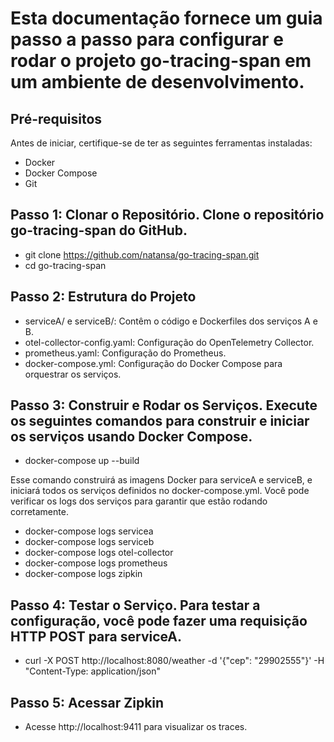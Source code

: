 # Esta documentação fornece um guia passo a passo para configurar e rodar o projeto go-tracing-span em um ambiente de desenvolvimento.

## Pré-requisitos
Antes de iniciar, certifique-se de ter as seguintes ferramentas instaladas:
- Docker
- Docker Compose
- Git

## Passo 1: Clonar o Repositório. Clone o repositório go-tracing-span do GitHub.
- git clone https://github.com/natansa/go-tracing-span.git
- cd go-tracing-span

## Passo 2: Estrutura do Projeto
- serviceA/ e serviceB/: Contêm o código e Dockerfiles dos serviços A e B.
- otel-collector-config.yaml: Configuração do OpenTelemetry Collector.
- prometheus.yaml: Configuração do Prometheus.
- docker-compose.yml: Configuração do Docker Compose para orquestrar os serviços.

## Passo 3: Construir e Rodar os Serviços. Execute os seguintes comandos para construir e iniciar os serviços usando Docker Compose.
- docker-compose up --build

Esse comando construirá as imagens Docker para serviceA e serviceB, e iniciará todos os serviços definidos no docker-compose.yml.
Você pode verificar os logs dos serviços para garantir que estão rodando corretamente.
- docker-compose logs servicea
- docker-compose logs serviceb
- docker-compose logs otel-collector
- docker-compose logs prometheus
- docker-compose logs zipkin

## Passo 4: Testar o Serviço. Para testar a configuração, você pode fazer uma requisição HTTP POST para serviceA.
- curl -X POST http://localhost:8080/weather -d '{"cep": "29902555"}' -H "Content-Type: application/json"

## Passo 5: Acessar Zipkin
- Acesse http://localhost:9411 para visualizar os traces.

